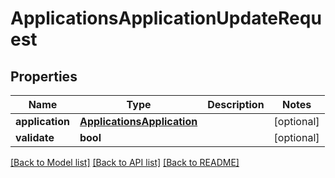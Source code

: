 # ApplicationsApplicationUpdateRequest

## Properties
Name | Type | Description | Notes
------------ | ------------- | ------------- | -------------
**application** | [**ApplicationsApplication**](ApplicationsApplication.md) |  | [optional] 
**validate** | **bool** |  | [optional] 

[[Back to Model list]](../README.md#documentation-for-models) [[Back to API list]](../README.md#documentation-for-api-endpoints) [[Back to README]](../README.md)

